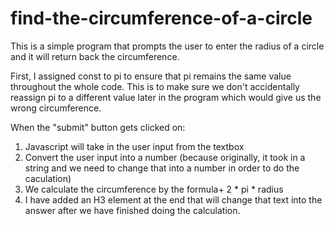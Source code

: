 # find-the-circumference-of-a-circle

This is a simple program that prompts the user to enter the radius of a circle and it will return back the circumference.

First, I assigned const to pi to ensure that pi remains the same value throughout the whole code. This is to make sure we don't accidentally reassign pi to a different value later in the program which would give us the wrong circumference.

When the "submit" button gets clicked on:
1. Javascript will take in the user input from the textbox
2. Convert the user input into a number (because originally, it took in a string and we need to change that into a number in order to do the caculation)
3. We calculate the circumference by the formula+ 2 * pi * radius
4. I have added an H3 element at the end that will change that text into the answer after we have finished doing the calculation.
